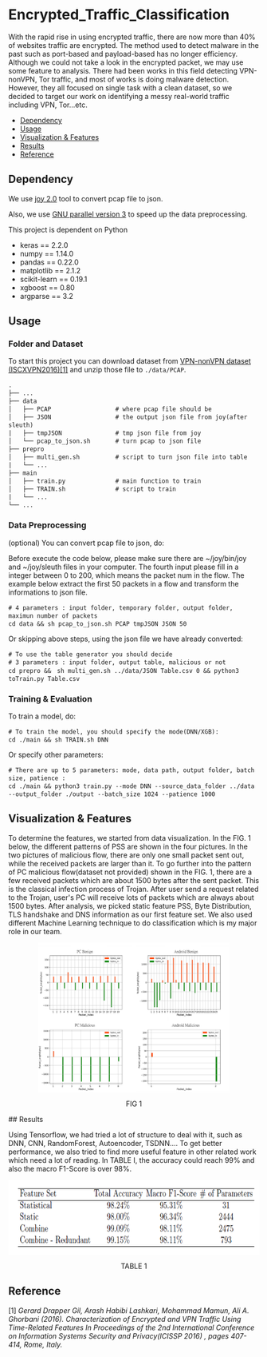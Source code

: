 # Encrypted_Traffic_Classification
 With the rapid rise in using encrypted traffic, there are now more than 40% of websites traffic are encrypted. The method used to detect malware in the past such as port-based and payload-based has no longer efficiency. Although we could not take a look in the encrypted packet, we may use some feature to analysis. There had been works in this field detecting VPN-nonVPN, Tor traffic, and most of works is doing malware detection. However, they all focused on single task with a clean dataset, so we decided to target our work on identifying a messy real-world traffic including VPN, Tor...etc.
 
- [Dependency](#dependency)
- [Usage](#usage)
- [Visualization & Features](#visualization--features)
- [Results](#results)
- [Reference](#reference)

## Dependency
We use [joy 2.0](https://github.com/cisco/joy) tool to convert pcap file to json.

Also, we use [GNU parallel version 3](https://www.gnu.org/software/parallel/) to speed up the data preprocessing.


This project is dependent on Python 

- keras == 2.2.0
- numpy == 1.14.0
- pandas == 0.22.0
- matplotlib == 2.1.2
- scikit-learn == 0.19.1
- xgboost == 0.80
- argparse == 3.2



## Usage

### Folder and Dataset

To start this project you can download dataset from [VPN-nonVPN dataset (ISCXVPN2016)](https://www.unb.ca/cic/datasets/vpn.html)[[1]](#1)
and unzip those file to `./data/PCAP`.
 
    .
    ├── ...
    ├── data                    
    │   ├── PCAP                  # where pcap file should be
    │   ├── JSON                  # the output json file from joy(after sleuth)
    |   ├── tmpJSON               # tmp json file from joy
    │   └── pcap_to_json.sh       # turn pcap to json file
    ├── prepro
    │   ├── multi_gen.sh          # script to turn json file into table
    |   └── ...                 
    ├── main
    │   ├── train.py              # main function to train
    │   ├── TRAIN.sh              # script to train
    |   └── ...                   
    └── ...

### Data Preprocessing 

(optional) You can convert pcap file to json, do:

Before execute the code below, please make sure there are ~/joy/bin/joy and ~/joy/sleuth files in your computer. The fourth input please fill in a integer between 0 to 200, which means the packet num in the flow. The example below extract the first 50 packets in a flow and transform the informations to json file.

```shell
# 4 parameters : input folder, temporary folder, output folder, maximun number of packets 
cd data && sh pcap_to_json.sh PCAP tmpJSON JSON 50
```

Or skipping above steps, using the json file we have already converted:

```shell
# To use the table generator you should decide 
# 3 parameters : input folder, output table, malicious or not
cd prepro &&　sh multi_gen.sh ../data/JSON Table.csv 0 && python3 toTrain.py Table.csv
```

### Training & Evaluation

To train a model, do:

```shell
# To train the model, you should specify the mode(DNN/XGB):
cd ./main && sh TRAIN.sh DNN
```

Or specify other parameters:

```shell
# There are up to 5 parameters: mode, data path, output folder, batch size, patience :
cd ./main && python3 train.py --mode DNN --source_data_folder ../data --output_folder ./output --batch_size 1024 --patience 1000 
```


## Visualization & Features

 To determine the features, we started from data visualization. In the FIG. 1 below, the different patterns of PSS are shown in the four pictures. In the two pictures of malicious flow, there are only one small packet sent out, while the received packets are larger than it. To go further into the pattern of PC malicious flow(dataset not provided) shown in the FIG. 1, there are a few received packets which are about 1500 bytes after the sent packet. This is the classical infection process of Trojan. After user send a request related to the Trojan, user's PC will receive lots of packets which are always about 1500 bytes. After analysis, we picked static feature PSS, Byte Distribution, TLS handshake and DNS information as our first feature set. We also used different Machine Learning technique to do classification which is my major role in our team. 
<p align="center">
<img  align="center" src="pics/fig2.png" height="300"/>
</p>
<p align="center"> FIG 1 </p>
## Results

Using Tensorflow, we had tried a lot of structure to deal with it, such as DNN, CNN, RandomForest, Autoencoder, TSDNN…. To get better performance, we also tried to find more useful feature in other related work which need a lot of reading. In TABLE I, the accuracy could reach 99\% and also the macro F1-Score is over 98\%.
<p align="center">
<img  align="center" src="pics/table1.png" height="150"/>
</p>
<p align="center"> TABLE 1 </p>

## Reference
<a id="1">[1]</a> 
*Gerard Drapper Gil, Arash Habibi Lashkari, Mohammad Mamun, Ali A. Ghorbani (2016). 
Characterization of Encrypted and VPN Traffic Using Time-Related Features 
In Proceedings of the 2nd International Conference on Information Systems Security and Privacy(ICISSP 2016) , pages 407-414, Rome, Italy.*


